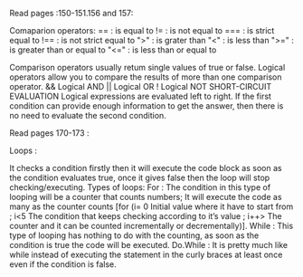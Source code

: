 Read pages :150-151.156 and 157:

Comaparion operators:
 == : is  equal to 
 != : is not equal to
 === : is strict equal to 
 !== : is not strict equal to 
 ">" : is grater than
 "<" : is less than 
 ">=" : is greater than or equal to
 "<=" : is less than or equal to 

Comparison operators usually retum single values of true or false. Logical operators allow you to compare the results of more than one comparison operator.
&& Logical AND
|| Logical OR
! Logical NOT
SHORT-CIRCUIT EVALUATION
Logical expressions are evaluated left to right. If the first condition can provide enough information to get the answer, then there is no need to evaluate the second condition.

Read pages 170-173 :

Loops :
 

It checks a condition firstly then it will execute the code block as soon as the condition evaluates true, once it gives false then the loop will stop checking/executing.
Types of loops:
For : The condition in this type of looping will be a counter that counts numbers; It will execute the code as many as the counter counts [for (i= 0 Initial value where it have to start from ; i<5 The condition that keeps checking according to it’s value ; i++> The counter and it can be counted incrementally or decrementally)].
While : This type of looping has nothing to do with the counting, as soon as the condition is true the code will be executed.
Do.While : It is pretty much like while instead of executing the statement in the curly braces at least once even if the condition is false.

